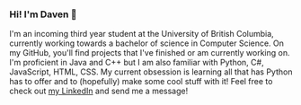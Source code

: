 ### Hi! I'm Daven 👋 

I'm an incoming third year student at the University of British Columbia, currently working towards a bachelor of science in Computer Science. On my GitHub, you'll find projects that I've finished or am currently working on. I'm proficient in Java and C++ but I am also familiar with Python, C#, JavaScript, HTML, CSS. My current obsession is learning all that has Python has to offer and to (hopefully) make some cool stuff with it! Feel free to check out [my LinkedIn](https://www.linkedin.com/in/davenfroberg/) and send me a message! 

<!--
**davenfroberg/davenfroberg** is a ✨ _special_ ✨ repository because its `README.md` (this file) appears on your GitHub profile.

Here are some ideas to get you started:

- 🔭 I’m currently working on ...
- 🌱 I’m currently learning ...
- 👯 I’m looking to collaborate on ...
- 🤔 I’m looking for help with ...
- 💬 Ask me about ...
- 📫 How to reach me: ...
- 😄 Pronouns: ...
- ⚡ Fun fact: ...
-->
